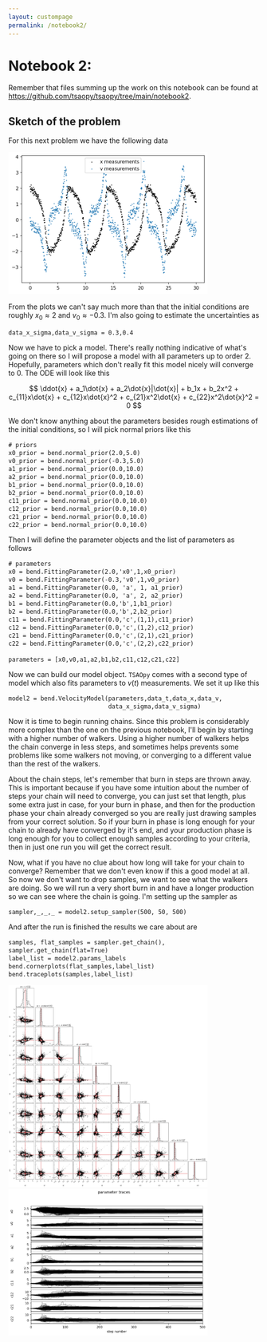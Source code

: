 ```yaml
---
layout: custompage
permalink: /notebook2/
---
```


# Notebook 2: 

Remember that files summing up the work on this notebook can be found at https://github.com/tsaopy/tsaopy/tree/main/notebook2.

## Sketch of the problem

For this next problem we have the following data

<img src="https://raw.githubusercontent.com/tsaopy/tsaopy.github.io/main/assets/nb2_pic1" width="400">

From the plots we can't say much more than that the initial conditions are roughly $x_0\approx2$ and $v_0\approx-0.3$. I'm also going to estimate the uncertainties as

```
data_x_sigma,data_v_sigma = 0.3,0.4
```

Now we have to pick a model. There's really nothing indicative of what's going on there so I will propose a model with all parameters up to order 2. Hopefully, parameters which don't really fit this model nicely will converge to 0. The ODE will look like this

$$ \ddot{x} + a_1\dot{x} + a_2\dot{x}|\dot{x}| + b_1x + b_2x^2 + c_{11}x\dot{x} + c_{12}x\dot{x}^2 + c_{21}x^2\dot{x} + c_{22}x^2\dot{x}^2 = 0 $$

We don't know anything about the parameters besides rough estimations of the initial conditions, so I will pick normal priors like this

```
# priors
x0_prior = bend.normal_prior(2.0,5.0)
v0_prior = bend.normal_prior(-0.3,5.0)
a1_prior = bend.normal_prior(0.0,10.0)
a2_prior = bend.normal_prior(0.0,10.0)
b1_prior = bend.normal_prior(0.0,10.0)
b2_prior = bend.normal_prior(0.0,10.0)
c11_prior = bend.normal_prior(0.0,10.0)
c12_prior = bend.normal_prior(0.0,10.0)
c21_prior = bend.normal_prior(0.0,10.0)
c22_prior = bend.normal_prior(0.0,10.0)
```
Then I will define the parameter objects and the list of parameters as follows

```
# parameters
x0 = bend.FittingParameter(2.0,'x0',1,x0_prior)
v0 = bend.FittingParameter(-0.3,'v0',1,v0_prior)
a1 = bend.FittingParameter(0.0, 'a', 1, a1_prior)
a2 = bend.FittingParameter(0.0, 'a', 2, a2_prior)
b1 = bend.FittingParameter(0.0,'b',1,b1_prior)
b2 = bend.FittingParameter(0.0,'b',2,b2_prior)
c11 = bend.FittingParameter(0.0,'c',(1,1),c11_prior)
c12 = bend.FittingParameter(0.0,'c',(1,2),c12_prior)
c21 = bend.FittingParameter(0.0,'c',(2,1),c21_prior)
c22 = bend.FittingParameter(0.0,'c',(2,2),c22_prior)

parameters = [x0,v0,a1,a2,b1,b2,c11,c12,c21,c22]
```
Now we can build our model object. `TSAOpy` comes with a second type of model which also fits parameters to $v(t)$ measurements. We set it up like this

```
model2 = bend.VelocityModel(parameters,data_t,data_x,data_v,
                            data_x_sigma,data_v_sigma)
```

Now it is time to begin running chains. Since this problem is considerably more complex than the one on the previous notebook, I'll begin by starting with a higher number of walkers. Using a higher number of walkers helps the chain converge in less steps, and sometimes helps prevents some problems like some walkers not moving, or converging to a different value than the rest of the walkers. 

About the chain steps, let's remember that burn in steps are thrown away. This is important because if you have some intuition about the number of steps your chain will need to converge, you can just set that length, plus some extra just in case, for your burn in phase, and then for the production phase your chain already converged so you are really just drawing samples from your correct solution. So if your burn in phase is long enough for your chain to already have converged by it's end, and your production phase is long enough for you to collect enough samples according to your criteria, then in just one run you will get the correct result. 

Now, what if you have no clue about how long will take for your chain to converge? Remember that we don't even know if this a good model at all. So now we don't want to drop samples, we want to see what the walkers are doing. So we will run a very short burn in and have a longer production so we can see where the chain is going. I'm setting up the sampler as

```
sampler,_,_,_ = model2.setup_sampler(500, 50, 500)
```
And after the run is finished the results we care about are
```
samples, flat_samples = sampler.get_chain(), sampler.get_chain(flat=True)
label_list = model2.params_labels
bend.cornerplots(flat_samples,label_list)
bend.traceplots(samples,label_list)
```
<img src="https://raw.githubusercontent.com/tsaopy/tsaopy.github.io/main/assets/nb2_pic2.png" width="400">
<img src="https://raw.githubusercontent.com/tsaopy/tsaopy.github.io/main/assets/nb2_pic3.png" width="400">
